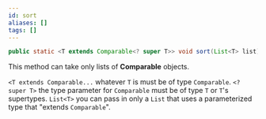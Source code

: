 ```yaml
---
id: sort
aliases: []
tags: []
---
```


```java
public static <T extends Comparable<? super T>> void sort(List<T> list)
```
This method can take only lists of **Comparable** objects.

`<T extends Comparable...` whatever `T` is must be of type `Comparable`.
`<? super T>` the type parameter for `Comparable` must be of type `T` or `T`'s supertypes.
`List<T>` you can pass in only a `List` that uses a parameterized type that "extends `Comparable`".
